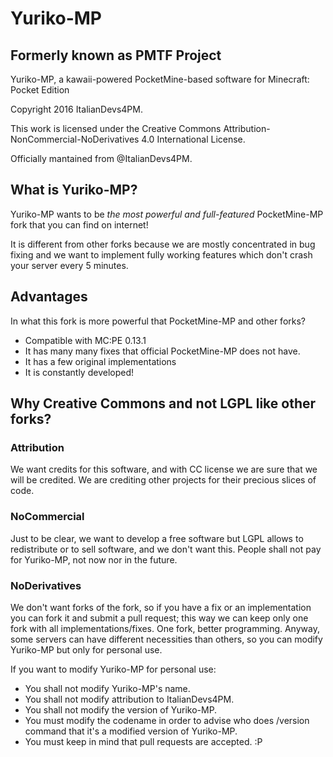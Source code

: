 # Yuriko-MP
## Formerly known as PMTF Project

Yuriko-MP, a kawaii-powered PocketMine-based software for Minecraft: Pocket Edition

Copyright 2016 ItalianDevs4PM.

This work is licensed under the Creative Commons Attribution-NonCommercial-NoDerivatives 4.0 International License.

Officially mantained from @ItalianDevs4PM.

## What is Yuriko-MP?

Yuriko-MP wants to be *the most powerful and full-featured* PocketMine-MP fork that you can find on internet!

It is different from other forks because we are mostly concentrated in bug fixing and we want to implement fully working features which don't crash your server every 5 minutes.

## Advantages

In what this fork is more powerful that PocketMine-MP and other forks?

* Compatible with MC:PE 0.13.1
* It has many many fixes that official PocketMine-MP does not have.
* It has a few original implementations
* It is constantly developed!

## Why Creative Commons and not LGPL like other forks?

### Attribution

We want credits for this software, and with CC license we are sure that we will be credited. We are crediting other projects for their precious slices of code.

### NoCommercial

Just to be clear, we want to develop a free software but LGPL allows to redistribute or to sell software, and we don't want this. People shall not pay for Yuriko-MP, not now nor in the future.

### NoDerivatives

We don't want forks of the fork, so if you have a fix or an implementation you can fork it and submit a pull request; this way we can keep only one fork with all implementations/fixes. One fork, better programming.
Anyway, some servers can have different necessities than others, so you can modify Yuriko-MP but only for personal use.

If you want to modify Yuriko-MP for personal use:

* You shall not modify Yuriko-MP's name.
* You shall not modify attribution to ItalianDevs4PM.
* You shall not modify the version of Yuriko-MP.
* You must modify the codename in order to advise who does /version command that it's a modified version of Yuriko-MP.
* You must keep in mind that pull requests are accepted. :P
